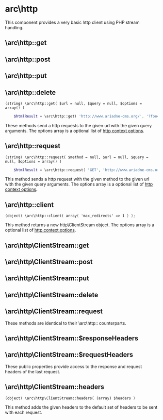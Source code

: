 arc\http
========

This component provides a very basic http client using PHP stream handling.

\arc\http::get
--------------------
\arc\http::post
--------------------
\arc\http::put
--------------------
\arc\http::delete
--------------------
    (string) \arc\http::get( $url = null, $query = null, $options = array() )

```php
    $htmlResult = \arc\http::get( 'http://www.ariadne-cms.org/', '?foo=bar' );
```

These methods send a http requests to the given url with the given query arguments. 
The options array is a optional list of [http context options](http://www.php.net/manual/en/context.http.php).


\arc\http::request
--------------------
    (string) \arc\http::request( $method = null, $url = null, $query = null, $options = array() )

```php
    $htmlResult = \arc\http::request( 'GET', 'http://www.ariadne-cms.org/', '?foo=bar' );
```

This method sends a http request with the given method to the given url with the given query arguments.
The options array is a optional list of [http context options](http://www.php.net/manual/en/context.http.php).

\arc\http::client
-------------------
    (object) \arc\http::client( array( 'max_redirects' => 1 ) );

This method returns a new http\ClientStream object.
The options array is a optional list of [http context options](http://www.php.net/manual/en/context.http.php).

\arc\http\ClientStream::get
--------------------
\arc\http\ClientStream::post
--------------------
\arc\http\ClientStream::put
--------------------
\arc\http\ClientStream::delete
--------------------
\arc\http\ClientStream::request
-------------------------------
These methods are identical to their \arc\http:: counterparts.

\arc\http\ClientStream::$responseHeaders
--------------------
\arc\http\ClientStream::$requestHeaders
----------------------------------------
These public properties provide access to the response and request headers of the last request.

\arc\http\ClientStream::headers
-------------------------------
    (object) \arc\http\ClientStream::headers( (array) $headers )

This method adds the given headers to the default set of headers to be sent with each request.

